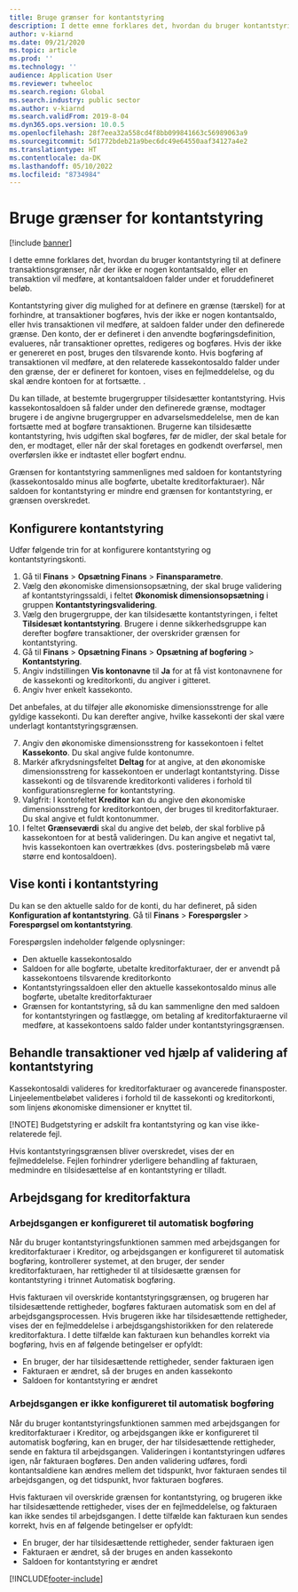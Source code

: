 ```yaml
---
title: Bruge grænser for kontantstyring
description: I dette emne forklares det, hvordan du bruger kontantstyring til at definere transaktionsgrænser, når der ikke er nogen kontantsaldo, eller en transaktion vil medføre, at kontantsaldoen falder under et foruddefineret beløb.
author: v-kiarnd
ms.date: 09/21/2020
ms.topic: article
ms.prod: ''
ms.technology: ''
audience: Application User
ms.reviewer: twheeloc
ms.search.region: Global
ms.search.industry: public sector
ms.author: v-kiarnd
ms.search.validFrom: 2019-8-04
ms.dyn365.ops.version: 10.0.5
ms.openlocfilehash: 28f7eea32a558cd4f8bb099841663c56989063a9
ms.sourcegitcommit: 5d1772bdeb21a9bec6dc49e64550aaf34127a4e2
ms.translationtype: HT
ms.contentlocale: da-DK
ms.lasthandoff: 05/10/2022
ms.locfileid: "8734984"
---
```

# <a name="use-cash-control-limits"></a>Bruge grænser for kontantstyring

[!include [banner](../includes/banner.md)]


I dette emne forklares det, hvordan du bruger kontantstyring til at definere transaktionsgrænser, når der ikke er nogen kontantsaldo, eller en transaktion vil medføre, at kontantsaldoen falder under et foruddefineret beløb.

Kontantstyring giver dig mulighed for at definere en grænse (tærskel) for at forhindre, at transaktioner bogføres, hvis der ikke er nogen kontantsaldo, eller hvis transaktionen vil medføre, at saldoen falder under den definerede grænse. Den konto, der er defineret i den anvendte bogføringsdefinition, evalueres, når transaktioner oprettes, redigeres og bogføres. Hvis der ikke er genereret en post, bruges den tilsvarende konto. Hvis bogføring af transaktionen vil medføre, at den relaterede kassekontosaldo falder under den grænse, der er defineret for kontoen, vises en fejlmeddelelse, og du skal ændre kontoen for at fortsætte. .

Du kan tillade, at bestemte brugergrupper tilsidesætter kontantstyring. Hvis kassekontosaldoen så falder under den definerede grænse, modtager brugere i de angivne brugergrupper en advarselsmeddelelse, men de kan fortsætte med at bogføre transaktionen. Brugerne kan tilsidesætte kontantstyring, hvis udgiften skal bogføres, før de midler, der skal betale for den, er modtaget, eller når der skal foretages en godkendt overførsel, men overførslen ikke er indtastet eller bogført endnu.

Grænsen for kontantstyring sammenlignes med saldoen for kontantstyring (kassekontosaldo minus alle bogførte, ubetalte kreditorfakturaer). Når saldoen for kontantstyring er mindre end grænsen for kontantstyring, er grænsen overskredet.

## <a name="set-up-cash-control"></a>Konfigurere kontantstyring

Udfør følgende trin for at konfigurere kontantstyring og kontantstyringskonti.

1. Gå til **Finans** \> **Opsætning Finans** \> **Finansparametre**.
2. Vælg den økonomiske dimensionsopsætning, der skal bruge validering af kontantstyringssaldi, i feltet **Økonomisk dimensionsopsætning** i gruppen **Kontantstyringsvalidering**.
3. Vælg den brugergruppe, der kan tilsidesætte kontantstyringen, i feltet **Tilsidesæt kontantstyring**. Brugere i denne sikkerhedsgruppe kan derefter bogføre transaktioner, der overskrider grænsen for kontantstyring.
4. Gå til **Finans** \> **Opsætning Finans** \> **Opsætning af bogføring** \> **Kontantstyring**.
5. Angiv indstillingen **Vis kontonavne** til **Ja** for at få vist kontonavnene for de kassekonti og kreditorkonti, du angiver i gitteret.
6. Angiv hver enkelt kassekonto.

Det anbefales, at du tilføjer alle økonomiske dimensionsstrenge for alle gyldige kassekonti. Du kan derefter angive, hvilke kassekonti der skal være underlagt kontantstyringsgrænsen.

7. Angiv den økonomiske dimensionsstreng for kassekontoen i feltet **Kassekonto**. Du skal angive fulde kontonumre.
8. Markér afkrydsningsfeltet **Deltag** for at angive, at den økonomiske dimensionsstreng for kassekontoen er underlagt kontantstyring. Disse kassekonti og de tilsvarende kreditorkonti valideres i forhold til konfigurationsreglerne for kontantstyring.
9. Valgfrit: I kontofeltet **Kreditor** kan du angive den økonomiske dimensionsstreng for kreditorkontoen, der bruges til kreditorfakturaer. Du skal angive et fuldt kontonummer.
10. I feltet **Grænseværdi** skal du angive det beløb, der skal forblive på kassekontoen for at bestå valideringen. Du kan angive et negativt tal, hvis kassekontoen kan overtrækkes (dvs. posteringsbeløb må være større end kontosaldoen).

## <a name="view-accounts-in-cash-control"></a>Vise konti i kontantstyring

Du kan se den aktuelle saldo for de konti, du har defineret, på siden **Konfiguration af kontantstyring**. Gå til **Finans** \> **Forespørgsler** \> **Forespørgsel om kontantstyring**.

Forespørgslen indeholder følgende oplysninger:

- Den aktuelle kassekontosaldo
- Saldoen for alle bogførte, ubetalte kreditorfakturaer, der er anvendt på kassekontoens tilsvarende kreditorkonto
- Kontantstyringssaldoen eller den aktuelle kassekontosaldo minus alle bogførte, ubetalte kreditorfakturaer
- Grænsen for kontantstyring, så du kan sammenligne den med saldoen for kontantstyringen og fastlægge, om betaling af kreditorfakturaerne vil medføre, at kassekontoens saldo falder under kontantstyringsgrænsen.

## <a name="process-transactions-by-using-cash-control-validation"></a>Behandle transaktioner ved hjælp af validering af kontantstyring

Kassekontosaldi valideres for kreditorfakturaer og avancerede finansposter. Linjeelementbeløbet valideres i forhold til de kassekonti og kreditorkonti, som linjens økonomiske dimensioner er knyttet til.

[!NOTE] Budgetstyring er adskilt fra kontantstyring og kan vise ikke-relaterede fejl.

Hvis kontantstyringsgrænsen bliver overskredet, vises der en fejlmeddelelse. Fejlen forhindrer yderligere behandling af fakturaen, medmindre en tilsidesættelse af en kontantstyring er tilladt.

## <a name="vendor-invoice-workflow"></a>Arbejdsgang for kreditorfaktura

### <a name="the-workflow-is-set-up-for-autoposting"></a>Arbejdsgangen er konfigureret til automatisk bogføring

Når du bruger kontantstyringsfunktionen sammen med arbejdsgangen for kreditorfakturaer i Kreditor, og arbejdsgangen er konfigureret til automatisk bogføring, kontrollerer systemet, at den bruger, der sender kreditorfakturaen, har rettigheder til at tilsidesætte grænsen for kontantstyring i trinnet Automatisk bogføring.

Hvis fakturaen vil overskride kontantstyringsgrænsen, og brugeren har tilsidesættende rettigheder, bogføres fakturaen automatisk som en del af arbejdsgangsprocessen. Hvis brugeren ikke har tilsidesættende rettigheder, vises der en fejlmeddelelse i arbejdsgangshistorikken for den relaterede kreditorfaktura. I dette tilfælde kan fakturaen kun behandles korrekt via bogføring, hvis en af følgende betingelser er opfyldt:

- En bruger, der har tilsidesættende rettigheder, sender fakturaen igen
- Fakturaen er ændret, så der bruges en anden kassekonto
- Saldoen for kontantstyring er ændret

### <a name="the-workflow-isnt-set-up-for-autoposting"></a>Arbejdsgangen er ikke konfigureret til automatisk bogføring

Når du bruger kontantstyringsfunktionen sammen med arbejdsgangen for kreditorfakturaer i Kreditor, og arbejdsgangen ikke er konfigureret til automatisk bogføring, kan en bruger, der har tilsidesættende rettigheder, sende en faktura til arbejdsgangen. Valideringen i kontantstyringen udføres igen, når fakturaen bogføres. Den anden validering udføres, fordi kontantsaldiene kan ændres mellem det tidspunkt, hvor fakturaen sendes til arbejdsgangen, og det tidspunkt, hvor fakturaen bogføres.

Hvis fakturaen vil overskride grænsen for kontantstyring, og brugeren ikke har tilsidesættende rettigheder, vises der en fejlmeddelelse, og fakturaen kan ikke sendes til arbejdsgangen. I dette tilfælde kan fakturaen kun sendes korrekt, hvis en af følgende betingelser er opfyldt:

- En bruger, der har tilsidesættende rettigheder, sender fakturaen igen
- Fakturaen er ændret, så der bruges en anden kassekonto
- Saldoen for kontantstyring er ændret


[!INCLUDE[footer-include](../../includes/footer-banner.md)]
